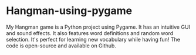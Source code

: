 # Hangman-using-pygame

My Hangman game is a Python project using Pygame. It has an intuitive GUI and sound effects. It also features word definitions and random word selection. It's perfect for learning new vocabulary while having fun! The code is open-source and available on Github.
